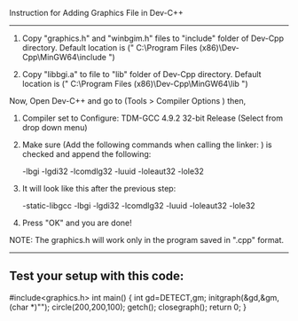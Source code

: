 Instruction for Adding Graphics File in Dev-C++
************************************************************************************************************

1) Copy "graphics.h" and "winbgim.h" files to "include" folder of Dev-Cpp directory.
   Default location is (" C:\Program Files (x86)\Dev-Cpp\MinGW64\include ")


2) Copy "libbgi.a" to file to "lib" folder of Dev-Cpp directory.
   Default location is (" C:\Program Files (x86)\Dev-Cpp\MinGW64\lib ")


Now, 
Open Dev-C++ and go to (Tools > Compiler Options ) then,

1. Compiler set to Configure:  TDM-GCC 4.9.2 32-bit Release    (Select from drop down menu) 
2. Make sure (Add the following commands when calling the linker: ) is checked and append the following:
	
	-lbgi -lgdi32 -lcomdlg32 -luuid -loleaut32 -lole32

3. It will look like this after the previous step: 

	-static-libgcc -lbgi -lgdi32 -lcomdlg32 -luuid -loleaut32 -lole32

4. Press "OK" and you are done!


NOTE:	The graphics.h will work only in the program saved in ".cpp" format.

**************************************************************************************************************

Test your setup with this code: 
-------------------------------------

#include<graphics.h>
int main()
{
    int gd=DETECT,gm;
    initgraph(&gd,&gm,(char *)"");
    circle(200,200,100);
    getch();
    closegraph();
    return 0;
}
